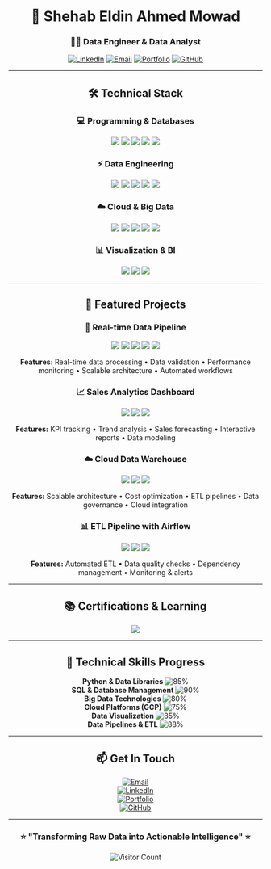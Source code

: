 <div align="center">

# 🚀 Shehab Eldin Ahmed Mowad  
### 👨‍💻 **Data Engineer & Data Analyst**  

[![LinkedIn](https://img.shields.io/badge/LinkedIn-0077B5?style=for-the-badge&logo=linkedin&logoColor=white)](https://www.linkedin.com/in/shehab-ahmed-793780343) 
[![Email](https://img.shields.io/badge/Gmail-D14836?style=for-the-badge&logo=gmail&logoColor=white)](mailto:shahbahmed56p@gmail.com) 
[![Portfolio](https://img.shields.io/badge/Portfolio-4285F4?style=for-the-badge&logo=google-chrome&logoColor=white)](https://shehab-hub-0.github.io/Shehab.github1.io/) 
[![GitHub](https://img.shields.io/badge/GitHub-181717?style=for-the-badge&logo=github&logoColor=white)](https://github.com/shehab-hub-0)  

---

## 🛠️ Technical Stack  

### 💻 **Programming & Databases**
<img src="https://img.shields.io/badge/Python-3776AB?style=for-the-badge&logo=python&logoColor=white"/>  
<img src="https://img.shields.io/badge/SQL-4479A1?style=for-the-badge&logo=postgresql&logoColor=white"/>  
<img src="https://img.shields.io/badge/Pandas-150458?style=for-the-badge&logo=pandas&logoColor=white"/>  
<img src="https://img.shields.io/badge/NumPy-013243?style=for-the-badge&logo=numpy&logoColor=white"/>  
<img src="https://img.shields.io/badge/PySpark-E25A1C?style=for-the-badge&logo=apachespark&logoColor=white"/>  

### ⚡ **Data Engineering**
<img src="https://img.shields.io/badge/Airflow-017CEE?style=for-the-badge&logo=apacheairflow&logoColor=white"/>  
<img src="https://img.shields.io/badge/Spark-E25A1C?style=for-the-badge&logo=apachespark&logoColor=white"/>  
<img src="https://img.shields.io/badge/Kafka-231F20?style=for-the-badge&logo=apachekafka&logoColor=white"/>  
<img src="https://img.shields.io/badge/Docker-2496ED?style=for-the-badge&logo=docker&logoColor=white"/>  
<img src="https://img.shields.io/badge/Apache_Beam-E25A1C?style=for-the-badge&logo=apachebeam&logoColor=white"/>  

### ☁️ **Cloud & Big Data**
<img src="https://img.shields.io/badge/Google_Cloud-4285F4?style=for-the-badge&logo=googlecloud&logoColor=white"/>  
<img src="https://img.shields.io/badge/BigQuery-4285F4?style=for-the-badge&logo=googlebigquery&logoColor=white"/>  
<img src="https://img.shields.io/badge/Hadoop-66CCFF?style=for-the-badge&logo=apachehadoop&logoColor=black"/>  
<img src="https://img.shields.io/badge/Dataflow-4285F4?style=for-the-badge&logo=googlecloud&logoColor=white"/>  
<img src="https://img.shields.io/badge/Cloud_Functions-4285F4?style=for-the-badge&logo=googlecloud&logoColor=white"/>  

### 📊 **Visualization & BI**
<img src="https://img.shields.io/badge/Power_BI-F2C811?style=for-the-badge&logo=powerbi&logoColor=black"/>  
<img src="https://img.shields.io/badge/Tableau-E97627?style=for-the-badge&logo=tableau&logoColor=white"/>  
<img src="https://img.shields.io/badge/Looker_Studio-4285F4?style=for-the-badge&logo=looker&logoColor=white"/>  

---

## 🌟 Featured Projects  

### 🔄 **Real-time Data Pipeline**  
<img src="https://img.shields.io/badge/Python-3776AB?style=flat-square&logo=python&logoColor=white"/>  
<img src="https://img.shields.io/badge/Kafka-231F20?style=flat-square&logo=apachekafka&logoColor=white"/>  
<img src="https://img.shields.io/badge/Spark-E25A1C?style=flat-square&logo=apachespark&logoColor=white"/>  
<img src="https://img.shields.io/badge/Airflow-017CEE?style=flat-square&logo=apacheairflow&logoColor=white"/>  
<img src="https://img.shields.io/badge/Docker-2496ED?style=flat-square&logo=docker&logoColor=white"/>  

**Features:** Real-time data processing • Data validation • Performance monitoring • Scalable architecture • Automated workflows  

### 📈 **Sales Analytics Dashboard**  
<img src="https://img.shields.io/badge/Power_BI-F2C811?style=flat-square&logo=powerbi&logoColor=black"/>  
<img src="https://img.shields.io/badge/SQL-4479A1?style=flat-square&logo=postgresql&logoColor=white"/>  
<img src="https://img.shields.io/badge/Python-3776AB?style=flat-square&logo=python&logoColor=white"/>  

**Features:** KPI tracking • Trend analysis • Sales forecasting • Interactive reports • Data modeling  

### ☁️ **Cloud Data Warehouse**  
<img src="https://img.shields.io/badge/BigQuery-4285F4?style=flat-square&logo=googlebigquery&logoColor=white"/>  
<img src="https://img.shields.io/badge/Dataflow-4285F4?style=flat-square&logo=googlecloud&logoColor=white"/>  
<img src="https://img.shields.io/badge/Python-3776AB?style=flat-square&logo=python&logoColor=white"/>  

**Features:** Scalable architecture • Cost optimization • ETL pipelines • Data governance • Cloud integration  

### 📊 **ETL Pipeline with Airflow**  
<img src="https://img.shields.io/badge/Airflow-017CEE?style=flat-square&logo=apacheairflow&logoColor=white"/>  
<img src="https://img.shields.io/badge/Python-3776AB?style=flat-square&logo=python&logoColor=white"/>  
<img src="https://img.shields.io/badge/PostgreSQL-4169E1?style=flat-square&logo=postgresql&logoColor=white"/>  

**Features:** Automated ETL • Data quality checks • Dependency management • Monitoring & alerts  

---

## 📚 Certifications & Learning  

<img src="https://img.shields.io/badge/Data_Engineer From DEPI-4285F4?style=flat-square&logo=googlecloud"/>  

---

## 🎯 Technical Skills Progress  

**Python & Data Libraries** ![85%](https://progress-bar.dev/85/?title=)  
**SQL & Database Management** ![90%](https://progress-bar.dev/90/?title=)  
**Big Data Technologies** ![80%](https://progress-bar.dev/80/?title=)  
**Cloud Platforms (GCP)** ![75%](https://progress-bar.dev/75/?title=)  
**Data Visualization** ![85%](https://progress-bar.dev/85/?title=)  
**Data Pipelines & ETL** ![88%](https://progress-bar.dev/88/?title=)  

---

## 📫 Get In Touch  

[![Email](https://img.shields.io/badge/Email-shahbahmed56p@gmail.com-D14836?style=for-the-badge&logo=gmail&logoColor=white)](mailto:shahbahmed56p@gmail.com)  
[![LinkedIn](https://img.shields.io/badge/LinkedIn-Connect_with_me-0077B5?style=for-the-badge&logo=linkedin&logoColor=white)](https://www.linkedin.com/in/shehab-ahmed-793780343)  
[![Portfolio](https://img.shields.io/badge/Portfolio-Visit_My_Portfolio-4285F4?style=for-the-badge&logo=google-chrome&logoColor=white)](https://shehab-hub-0.github.io/Shehab.github1.io/)  
[![GitHub](https://img.shields.io/badge/GitHub-Follow_my_work-181717?style=for-the-badge&logo=github&logoColor=white)](https://github.com/shehab-hub-0)  

---

### ⭐ **"Transforming Raw Data into Actionable Intelligence"** ⭐  

![Visitor Count](https://komarev.com/ghpvc/?username=shehab-hub-0&color=blueviolet&style=flat-square)

</div>
